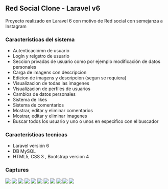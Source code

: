 ## Red Social Clone - Laravel v6

<p>Proyecto realizado en Laravel 6 con motivo de Red social con semejanza a Instagram</p>

### Características del sistema

- Autenticaciómn de usuario
- Login y reigstro de usuario
- Seccion privadas de usuario como por ejemplo modificación de datos personales
- Carga de imagens con descripcion
- Edicion de imagens y descripcion (segun se requiera)
- Visualizacion de todas las imagenes
- Visualizacion de perfiles de usuarios
- Cambios de datos personales
- Sistema de likes
- Sistema de comentarios
- Mostrar, editar y eliminar comentarios
- Mostrar, editar y eliminar imagenes
- Buscar todos los usuario y uno o unos en especifico con el buscador

### Características tecnicas
- Laravel versión 6
- DB MySQL
- HTML5, CSS 3 , Bootstrap version 4

### Captures

<img src="imagenes-demo/Captue1.PNG" style="max-width: 400px;">
<img src="imagenes-demo/Captue2.PNG" style="max-width: 400px;">
<img src="imagenes-demo/Captue3.PNG" style="max-width: 400px;">
<img src="imagenes-demo/Captue4.PNG" style="max-width: 400px;">
<img src="imagenes-demo/Captue5.PNG" style="max-width: 400px;">
<img src="imagenes-demo/Captue6.PNG" style="max-width: 400px;">
<img src="imagenes-demo/Captue7.PNG" style="max-width: 400px;">
<img src="imagenes-demo/Captue8.PNG" style="max-width: 400px;">
<img src="imagenes-demo/Captue9.PNG" style="max-width: 400px;">
<img src="imagenes-demo/Captue10.PNG" style="max-width: 400px;">
<img src="imagenes-demo/Captue11.PNG" style="max-width: 400px;">


